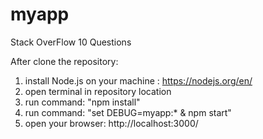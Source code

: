 # myapp
Stack OverFlow 10 Questions


After clone the repository: 
1. install Node.js on your machine : https://nodejs.org/en/
1. open terminal in repository location 
2. run command: "npm install"
3. run command: "set DEBUG=myapp:* & npm start" 
4. open your browser: http://localhost:3000/
